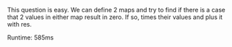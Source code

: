 This question is easy. We can define 2 maps and try to find if there is a case that 2 values in either map result in zero. If so, times their values and plus it with res.

Runtime: 585ms
